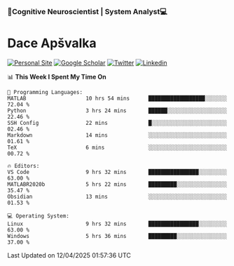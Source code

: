 ### 🧠Cognitive Neuroscientist | System Analyst💻
# Dace Apšvalka

[![Personal Site](https://img.shields.io/badge/website-teal?style=for-the-badge&logo=About.me&logoColor=white)](https://dcdace.net/)
[![Google Scholar](https://img.shields.io/badge/Scholar-yellow?style=for-the-badge&logo=googlescholar&logoColor=ffffff)](https://scholar.google.com/citations?hl=en&user=W8q0HBkAAAAJ&view_op=list_works&sortby=pubdate)
[![Twitter](https://img.shields.io/badge/Twitter-1DA1F2?logo=twitter&logoColor=white&style=for-the-badge)](https://twitter.com/dcdace)
[![Linkedin](https://img.shields.io/badge/linkedin-0077B5?logo=linkedin&logoColor=white&style=for-the-badge)](https://www.linkedin.com/in/dace-apsvalka/)

<!--
[![Dace's wakatime stats](https://github-readme-stats.vercel.app/api/wakatime?username=dcdace&theme=react&layout=compact&custom_title=Coding+past+7+days&v=2)](https://github.com/dcdace/dcdace)


[![github](https://img.shields.io/github/followers/dcdace?logo=github&style=plastic)](https://github.com/dcdace?tab=followers "GitHub followers")
[![wakatime](https://wakatime.com/badge/user/6e7556d3-b1db-4eef-a7e8-9bad735fc27e.svg?style=plastic?v=2)](https://wakatime.com/@6e7556d3-b1db-4eef-a7e8-9bad735fc27e "Total time coded since Feb 28 2022")

[![twitter](https://img.shields.io/twitter/follow/dcdace?label=followers&logo=twitter&color=%23007ec6&style=plastic)](https://twitter.com/dcdace "Twitter followers")

[![Dace's languages](https://github-readme-stats-one-nu-13.vercel.app/api/top-langs/?username=dcdace&langs_count=10&theme=nord&layout=compact)](https://github.com/anuraghazra/github-readme-stats) 
[![Dace's GitHub stats](https://github-readme-stats-one-nu-13.vercel.app/api?username=dcdace&theme=dracula&hide=prs,issues&count_private=true&show_icons=true&hide_rank=true&include_all_commits=true&hide_title=false&custom_title=GitHub+Stats)](https://github.com/anuraghazra/github-readme-stats)
-->

<!--START_SECTION:waka-->
📊 **This Week I Spent My Time On** 

```text
💬 Programming Languages: 
MATLAB                   10 hrs 54 mins      ██████████████████░░░░░░░   72.04 % 
Python                   3 hrs 24 mins       ██████░░░░░░░░░░░░░░░░░░░   22.46 % 
SSH Config               22 mins             █░░░░░░░░░░░░░░░░░░░░░░░░   02.46 % 
Markdown                 14 mins             ░░░░░░░░░░░░░░░░░░░░░░░░░   01.61 % 
TeX                      6 mins              ░░░░░░░░░░░░░░░░░░░░░░░░░   00.72 % 

🔥 Editors: 
VS Code                  9 hrs 32 mins       ████████████████░░░░░░░░░   63.00 % 
MATLABR2020b             5 hrs 22 mins       █████████░░░░░░░░░░░░░░░░   35.47 % 
Obsidian                 13 mins             ░░░░░░░░░░░░░░░░░░░░░░░░░   01.53 % 

💻 Operating System: 
Linux                    9 hrs 32 mins       ████████████████░░░░░░░░░   63.00 % 
Windows                  5 hrs 36 mins       █████████░░░░░░░░░░░░░░░░   37.00 % 
```


 Last Updated on 12/04/2025 01:57:36 UTC
<!--END_SECTION:waka-->

